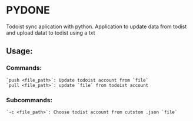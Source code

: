 # PYDONE
Todoist sync aplication with python. Application to update data from todist and upload datat to todist using a txt

## Usage:
### Commands:
    `push <file_path>`: Update todoist account from `file`
    `pull <file_path>`: update `file` from todoist account

### Subcommands:
    `-c <file_path>`: Choose todist account from cutstom .json `file`

